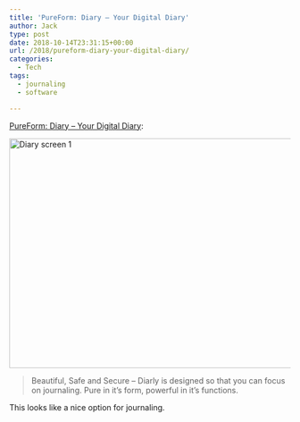 ```yaml
---
title: 'PureForm: Diary – Your Digital Diary'
author: Jack
type: post
date: 2018-10-14T23:31:15+00:00
url: /2018/pureform-diary-your-digital-diary/
categories:
  - Tech
tags:
  - journaling
  - software

---
```

[PureForm: Diary &#8211; Your Digital Diary][1]:

<img src="https://jack.baty.net/wp-content/uploads/2018/10/diary-screen-1.png" alt="Diary screen 1" title="diary-screen-1.png" border="0" width="599" height="411" />

> Beautiful, Safe and Secure &#8211; Diarly is designed so that you can focus on journaling. Pure in it&#8217;s form, powerful in it&#8217;s functions.

This looks like a nice option for journaling.

 [1]: https://pureformstudio.com/diarly